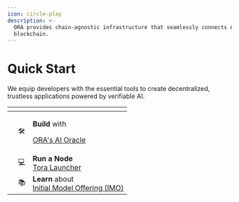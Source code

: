 ```yaml
---
icon: circle-play
description: >-
  ORA provides chain-agnostic infrastructure that seamlessly connects AI and
  blockchain.
---
```


# Quick Start

We equip developers with the essential tools to create decentralized, trustless applications powered by verifiable AI.

<table data-view="cards"><thead><tr><th></th><th></th><th></th></tr></thead><tbody><tr><td></td><td>🛠️</td><td><p><strong>Build</strong> with </p><p><a href="the-ora-network/ai-oracle/ai-oracle-overview.md">ORA's AI Oracle </a></p></td></tr><tr><td></td><td>💻</td><td><strong>Run a Node</strong><br><a href="the-ora-network/node-operator-guide/tora-launcher-tutorial.md">Tora Launcher </a><br></td></tr><tr><td></td><td>📚</td><td><strong>Learn</strong> about <br><a href="initial-model-offering-imo/imo-overview.md">Initial Model Offering (IMO)</a></td></tr></tbody></table>

